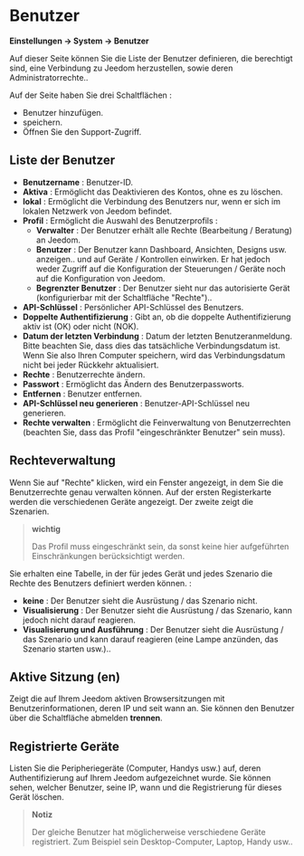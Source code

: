 # Benutzer
**Einstellungen → System → Benutzer**

Auf dieser Seite können Sie die Liste der Benutzer definieren, die berechtigt sind, eine Verbindung zu Jeedom herzustellen, sowie deren Administratorrechte..

Auf der Seite haben Sie drei Schaltflächen :

- Benutzer hinzufügen.
- speichern.
- Öffnen Sie den Support-Zugriff.

## Liste der Benutzer

- **Benutzername** : Benutzer-ID.
- **Aktiva** : Ermöglicht das Deaktivieren des Kontos, ohne es zu löschen.
- **lokal** : Ermöglicht die Verbindung des Benutzers nur, wenn er sich im lokalen Netzwerk von Jeedom befindet.
- **Profil** : Ermöglicht die Auswahl des Benutzerprofils :
    - **Verwalter** : Der Benutzer erhält alle Rechte (Bearbeitung / Beratung) an Jeedom.
    - **Benutzer** : Der Benutzer kann Dashboard, Ansichten, Designs usw. anzeigen.. und auf Geräte / Kontrollen einwirken. Er hat jedoch weder Zugriff auf die Konfiguration der Steuerungen / Geräte noch auf die Konfiguration von Jeedom.
    - **Begrenzter Benutzer** : Der Benutzer sieht nur das autorisierte Gerät (konfigurierbar mit der Schaltfläche &quot;Rechte&quot;)..
- **API-Schlüssel** : Persönlicher API-Schlüssel des Benutzers.
- **Doppelte Authentifizierung** : Gibt an, ob die doppelte Authentifizierung aktiv ist (OK) oder nicht (NOK).
- **Datum der letzten Verbindung** : Datum der letzten Benutzeranmeldung. Bitte beachten Sie, dass dies das tatsächliche Verbindungsdatum ist. Wenn Sie also Ihren Computer speichern, wird das Verbindungsdatum nicht bei jeder Rückkehr aktualisiert.
- **Rechte** : Benutzerrechte ändern.
- **Passwort** : Ermöglicht das Ändern des Benutzerpassworts.
- **Entfernen** : Benutzer entfernen.
- **API-Schlüssel neu generieren** : Benutzer-API-Schlüssel neu generieren.
- **Rechte verwalten** : Ermöglicht die Feinverwaltung von Benutzerrechten (beachten Sie, dass das Profil &quot;eingeschränkter Benutzer&quot; sein muss).

## Rechteverwaltung

Wenn Sie auf &quot;Rechte&quot; klicken, wird ein Fenster angezeigt, in dem Sie die Benutzerrechte genau verwalten können. Auf der ersten Registerkarte werden die verschiedenen Geräte angezeigt. Der zweite zeigt die Szenarien.

> **wichtig**
>
> Das Profil muss eingeschränkt sein, da sonst keine hier aufgeführten Einschränkungen berücksichtigt werden.

Sie erhalten eine Tabelle, in der für jedes Gerät und jedes Szenario die Rechte des Benutzers definiert werden können. :
- **keine** : Der Benutzer sieht die Ausrüstung / das Szenario nicht.
- **Visualisierung** : Der Benutzer sieht die Ausrüstung / das Szenario, kann jedoch nicht darauf reagieren.
- **Visualisierung und Ausführung** : Der Benutzer sieht die Ausrüstung / das Szenario und kann darauf reagieren (eine Lampe anzünden, das Szenario starten usw.)..

## Aktive Sitzung (en)

Zeigt die auf Ihrem Jeedom aktiven Browsersitzungen mit Benutzerinformationen, deren IP und seit wann an. Sie können den Benutzer über die Schaltfläche abmelden **trennen**.

## Registrierte Geräte

Listen Sie die Peripheriegeräte (Computer, Handys usw.) auf, deren Authentifizierung auf Ihrem Jeedom aufgezeichnet wurde.
Sie können sehen, welcher Benutzer, seine IP, wann und die Registrierung für dieses Gerät löschen.

> **Notiz**
>
> Der gleiche Benutzer hat möglicherweise verschiedene Geräte registriert. Zum Beispiel sein Desktop-Computer, Laptop, Handy usw..







